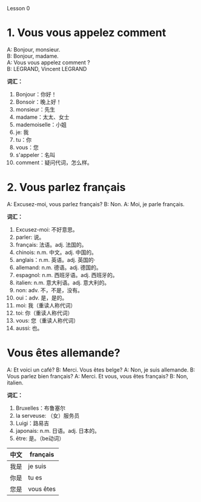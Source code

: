 <section id="title">Lesson 0</section>

# 1. Vous vous appelez comment  

A: Bonjour, monsieur. <br/>
B: Bonjour, madame. <br/>
A: Vous vous appelez comment ? <br/>
B: LEGRAND, Vincent LEGRAND <br/>


**词汇：**

1. Bonjour：你好！
2. Bonsoir：晚上好！
3. monsieur：先生
4. madame：太太、女士
5. mademoiselle：小姐
6. je: 我
7. tu：你
8. vous：您
9. s'appeler：名叫
10. comment：疑问代词，怎么样。

# 2. Vous parlez français

A: Excusez-moi, vous parlez français?
B: Non.
A: Moi, je parle français.

**词汇：**

1. Excusez-moi: 不好意思。
2. parler: 说。
3. français: 法语。adj. 法国的。
4. chinois: n.m. 中文。adj. 中国的。
5. anglais：n.m. 英语。adj. 英国的·
6. allemand: n.m. 德语。adj. 德国的。
7. espagnol: n.m. 西班牙语。adj. 西班牙的。
8. italien: n.m. 意大利语。adj. 意大利的。
9. non: adv. 不，不是，没有。
10. oui：adv. 是，是的。
11. moi: 我（重读人称代词）
12. toi: 你（重读人称代词）
13. vous: 您（重读人称代词）
14. aussi: 也。

# Vous êtes allemande?

A: Et voici un café?
B: Merci. Vous êtes belge?
A: Non, je suis allemande.
B: Vous parlez bien français?
A: Merci. Et vous, vous êtes français?
B: Non, italien.

**词汇：**

1. Bruxelles：布鲁塞尔
2. la serveuse: （女）服务员
3. Luigi：路易吉
4. japonais: n.m. 日语。adj. 日本的。
5. être: 是。（be动词）

| 中文 | français  |
| ---- | --------- |
| 我是 | je suis   |
| 你是 | tu es     |
| 您是 | vous êtes |

